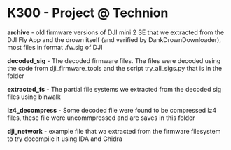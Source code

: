 K300 - Project @ Technion
=========================

**archive** - old firmware versions of DJI mini 2 SE that we extracted from the DJI Fly App and the drown itself (and verified by DankDrownDownloader), most files in format .fw.sig of DJI

**decoded_sig** - The decoded firmware files. The files were decoded using the code from dji_firmware_tools and the script try_all_sigs.py that is in the folder

**extracted_fs** - The partial file systems we extracted from the decoded sig files using binwalk

**lz4_decompress** - Some decoded file were found to be compressed lz4 files, these file were uncommpressed and are saves in this folder

**dji_network** - example file that wa extracted from the firmware filesystem to try decompile it using IDA and Ghidra



